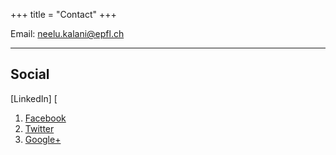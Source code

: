 +++
title = "Contact"
+++

Email: [neelu.kalani@epfl.ch](mailto:neelu.kalani@epfl.ch)

---

## Social

[LinkedIn]
[

1. [Facebook](#)
2. [Twitter](#)
3. [Google+](#)
